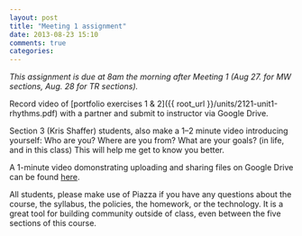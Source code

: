 ```yaml
---
layout: post
title: "Meeting 1 assignment"
date: 2013-08-23 15:10
comments: true
categories: 
---
```


*This assignment is due at 8am the morning after Meeting 1 (Aug 27. for MW sections, Aug. 28 for TR sections).*

Record video of [portfolio exercises 1 & 2]({{ root_url }}/units/2121-unit1-rhythms.pdf) with a partner and submit to instructor via Google Drive.

Section 3 (Kris Shaffer) students, also make a 1–2 minute video introducing yourself: Who are you? Where are you from? What are your goals? (in life, and in this class) This will help me get to know you better.

A 1-minute video domonstrating uploading and sharing files on Google Drive can be found [here](http://kris.shaffermusic.com/musicianship/GDrive.html).

All students, please make use of Piazza if you have any questions about the course, the syllabus, the policies, the homework, or the technology. It is a great tool for building community outside of class, even between the five sections of this course.
